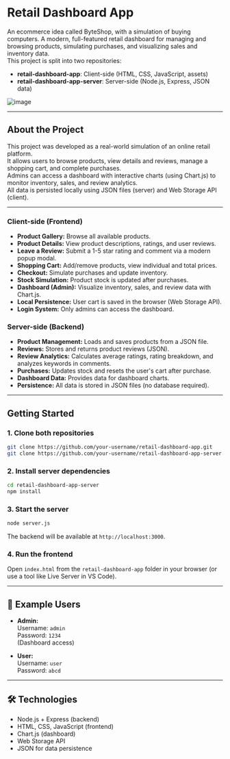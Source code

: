 # Retail Dashboard App

An ecommerce idea called ByteShop, with a simulation of buying computers.
A modern, full-featured retail dashboard for managing and browsing products, simulating purchases, and visualizing sales and inventory data.  
This project is split into two repositories:

- **retail-dashboard-app**: Client-side (HTML, CSS, JavaScript, assets)
- **retail-dashboard-app-server**: Server-side (Node.js, Express, JSON data)

![image](https://github.com/user-attachments/assets/d96bab21-df09-4942-9d70-625bcb939624)

---

## About the Project
This project was developed as a real-world simulation of an online retail platform.  
It allows users to browse products, view details and reviews, manage a shopping cart, and complete purchases.  
Admins can access a dashboard with interactive charts (using Chart.js) to monitor inventory, sales, and review analytics.  
All data is persisted locally using JSON files (server) and Web Storage API (client).

---

### Client-side (Frontend)

- **Product Gallery:** Browse all available products.
- **Product Details:** View product descriptions, ratings, and user reviews.
- **Leave a Review:** Submit a 1-5 star rating and comment via a modern popup modal.
- **Shopping Cart:** Add/remove products, view individual and total prices.
- **Checkout:** Simulate purchases and update inventory.
- **Stock Simulation:** Product stock is updated after purchases.
- **Dashboard (Admin):** Visualize inventory, sales, and review data with Chart.js.
- **Local Persistence:** User cart is saved in the browser (Web Storage API).
- **Login System:** Only admins can access the dashboard.

### Server-side (Backend)

- **Product Management:** Loads and saves products from a JSON file.
- **Reviews:** Stores and returns product reviews (JSON).
- **Review Analytics:** Calculates average ratings, rating breakdown, and analyzes keywords in comments.
- **Purchases:** Updates stock and resets the user's cart after purchase.
- **Dashboard Data:** Provides data for dashboard charts.
- **Persistence:** All data is stored in JSON files (no database required).

---

## Getting Started

### 1. Clone both repositories

```bash
git clone https://github.com/your-username/retail-dashboard-app.git
git clone https://github.com/your-username/retail-dashboard-app-server.git
```

### 2. Install server dependencies

```bash
cd retail-dashboard-app-server
npm install
```

### 3. Start the server

```bash
node server.js
```

The backend will be available at `http://localhost:3000`.

### 4. Run the frontend

Open `index.html` from the `retail-dashboard-app` folder in your browser (or use a tool like Live Server in VS Code).

---

## 👤 Example Users

- **Admin:**  
  Username: `admin`  
  Password: `1234`  
  (Dashboard access)

- **User:**  
  Username: `user`  
  Password: `abcd`

---

## 🛠️ Technologies

- Node.js + Express (backend)
- HTML, CSS, JavaScript (frontend)
- Chart.js (dashboard)
- Web Storage API
- JSON for data persistence
